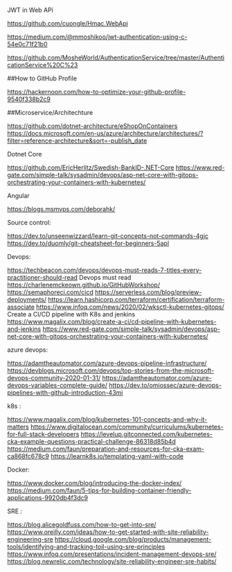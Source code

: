 JWT in Web APi 

https://github.com/cuongle/Hmac.WebApi

https://medium.com/@mmoshikoo/jwt-authentication-using-c-54e0c71f21b0

https://github.com/MosheWorld/AuthenticationService/tree/master/AuthenticationService%20C%23

##How to GitHub Profile

https://hackernoon.com/how-to-optimize-your-github-profile-9540f338b2c9

##Microservice/Architechture 

https://github.com/dotnet-architecture/eShopOnContainers
https://docs.microsoft.com/en-us/azure/architecture/architectures/?filter=reference-architecture&sort=-publish_date


Dotnet Core

https://github.com/EricHerlitz/Swedish-BankID-.NET-Core
https://www.red-gate.com/simple-talk/sysadmin/devops/asp-net-core-with-gitops-orchestrating-your-containers-with-kubernetes/

Angular

https://blogs.msmvps.com/deborahk/

    
Source control: 

https://dev.to/unseenwizzard/learn-git-concepts-not-commands-4gjc
https://dev.to/duomly/git-cheatsheet-for-beginners-5apl
    

Devops: 

https://techbeacon.com/devops/devops-must-reads-7-titles-every-practitioner-should-read Devops must read 
https://charlenemckeown.github.io/GitHubWorkshop/
https://semaphoreci.com/cicd
https://serverless.com/blog/preview-deployments/
https://learn.hashicorp.com/terraform/certification/terraform-associate
https://www.infoq.com/news/2020/02/wksctl-kubernetes-gitops/
Create a CI/CD pipeline with K8s and jenkins
https://www.magalix.com/blog/create-a-ci/cd-pipeline-with-kubernetes-and-jenkins
https://www.red-gate.com/simple-talk/sysadmin/devops/asp-net-core-with-gitops-orchestrating-your-containers-with-kubernetes/

azure devops: 

https://adamtheautomator.com/azure-devops-pipeline-infrastructure/
https://devblogs.microsoft.com/devops/top-stories-from-the-microsoft-devops-community-2020-01-31/
https://adamtheautomator.com/azure-devops-variables-complete-guide/
https://dev.to/omiossec/azure-devops-pipelines-with-github-introduction-43mi

k8s : 

https://www.magalix.com/blog/kubernetes-101-concepts-and-why-it-matters
https://www.digitalocean.com/community/curriculums/kubernetes-for-full-stack-developers
https://levelup.gitconnected.com/kubernetes-cka-example-questions-practical-challenge-86318d85b4d
https://medium.com/faun/preparation-and-resources-for-cka-exam-ca868fc678c9 
https://learnk8s.io/templating-yaml-with-code
    
Docker: 

https://www.docker.com/blog/introducing-the-docker-index/
https://medium.com/faun/5-tips-for-building-container-friendly-applications-9920db4f3dc9

SRE :

https://blog.alicegoldfuss.com/how-to-get-into-sre/
https://www.oreilly.com/ideas/how-to-get-started-with-site-reliability-engineering-sre
https://cloud.google.com/blog/products/management-tools/identifying-and-tracking-toil-using-sre-principles
https://www.infoq.com/presentations/incident-management-devops-sre/
https://blog.newrelic.com/technology/site-reliability-engineer-sre-habits/

